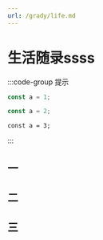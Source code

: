 ```yaml
---
url: /grady/life.md
---
```

# 生活随录ssss

:::code-group 提示

```js [测试 1]
const a = 1;
```

```ts [测试 2]
const a = 2;
```

```tsx [测试 3]
const a = 3;
```

:::

## 一

## 二

## 三
